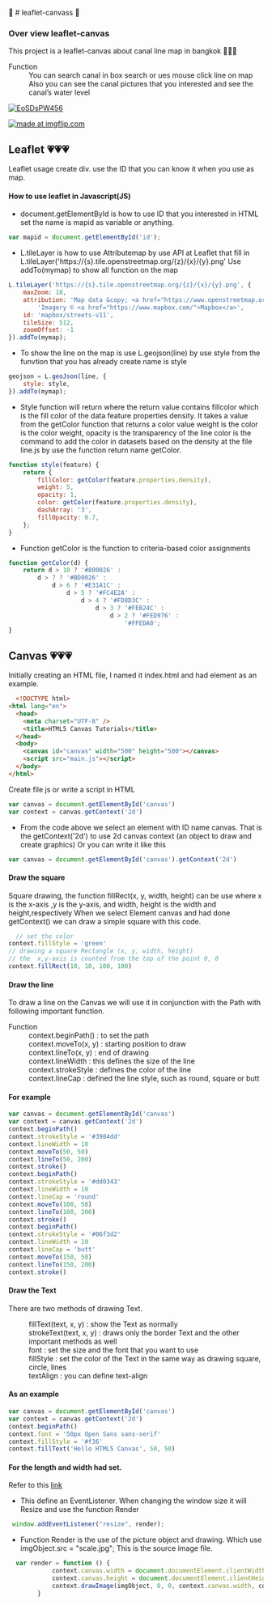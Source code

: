 🌆 # leaflet-canvass 🌆
### Over view leaflet-canvas 
This project is a leaflet-canvas about canal line map in bangkok 💙💙💙
<dl>
  <dt>Function</dt>
  <dd>You can search canal in box search or ues mouse  click line on map</dd>
  <dd>Also you can see the canal pictures that you interested and see the canal’s water level</dd>
</dl>
<a href="https://filezeed.com/ib/EoSDsPW456"><img src="https://filezeed.s3.us-west-1.wasabisys.com/EoSDsPW456.PNG" alt="EoSDsPW456"/></a>

<a href="https://imgflip.com/gif/5ff3ky"><img src="https://i.imgflip.com/5ff3ky.gif" title="made at imgflip.com"/></a>

## Leaflet 💗💗💗

Leaflet usage
create div. use the ID that you can know it when you use as map.

#### How to use leaflet in Javascript(JS)

- document.getElementById is how to use ID that you interested in HTML set the name is mapid as variable or anything.

```javascript
var mapid = document.getElementById('id');
```

- L.tileLayer is how to use Attributemap by use API at Leaflet that fill in L.tileLayer('https://{s}.tile.openstreetmap.org/{z}/{x}/{y}.png'
Use addTo(mymap) to show all function on the map

```javascript
L.tileLayer('https://{s}.tile.openstreetmap.org/{z}/{x}/{y}.png', {
    maxZoom: 18,
    attribution: 'Map data &copy; <a href="https://www.openstreetmap.org/copyright">OpenStreetMap</a> contributors, ' +
        'Imagery © <a href="https://www.mapbox.com/">Mapbox</a>',
    id: 'mapbox/streets-v11',
    tileSize: 512,
    zoomOffset: -1
}).addTo(mymap);
```

- To show the line on the map is use L.geojson(line) by use style from the funvtion that you has already create name is style

```javascript
geojson = L.geoJson(line, {
    style: style,
}).addTo(mymap);
```
- Style function will return where the return value contains fillcolor which is the fill color of the data feature properties density. It takes a value from the getColor function that returns a color value weight is the color is the color weight, opacity is the transparency of the line color is the command to add the color in datasets based on the density at the file line.js by use the function return name getColor.

```javascript
function style(feature) {
    return {
        fillColor: getColor(feature.properties.density),
        weight: 5,
        opacity: 1,
        color: getColor(feature.properties.density),
        dashArray: '3',
        fillOpacity: 0.7,
    };
}
```
- Function getColor is the function to criteria-based color assignments

```javascript
function getColor(d) {
    return d > 10 ? '#800026' :
        d > 7 ? '#BD0026' :
            d > 6 ? '#E31A1C' :
                d > 5 ? '#FC4E2A' :
                    d > 4 ? '#FD8D3C' :
                        d > 3 ? '#FEB24C' :
                            d > 2 ? '#FED976' :
                                '#FFEDA0';
}
```

## Canvas 💗💗💗
Initially creating an HTML file, I named it index.html and had element <canvas> as an example.

```HTML 
  <!DOCTYPE html>
<html lang="en">
  <head>
    <meta charset="UTF-8" />
    <title>HTML5 Canvas Tutorials</title>
  </head>
  <body>
    <canvas id="canvas" width="500" height="500"></canvas>
    <script src="main.js"></script>
  </body>
</html>
```
  
Create file js or write a script in HTML 
  
```javascript
var canvas = document.getElementById('canvas')
var context = canvas.getContext('2d')
```
- From the code above we select an element with ID name canvas. That is <canvas> the getContext('2d') to use 2d canvas context (an object to draw and create graphics)
Or you can write it like this
  
```javascript
var canvas = document.getElementById('canvas').getContext('2d')
```
  
#### Draw the square 
Square drawing, the function fillRect(x, y, width, height) can be use where x is the  x-axis ,y is the y-axis, and width, height is the width and height,respectively When we select Element canvas and had done getContext() we can draw a simple square with this code.
  
```javascript
  // set the color
context.fillStyle = 'green'
// drawing a square Rectangle (x, y, width, height)
// the  x,y-axis is counted from the top of the point 0, 0
context.fillRect(10, 10, 100, 100)
```
  #### Draw the line
To draw a line on the Canvas we will use it in conjunction with the Path with following important function.
  <dl>
  <dt>Function</dt>
  <dd>context.beginPath() : to set the path</dd>
  <dd>context.moveTo(x, y) : starting position to draw</dd>
  <dd>context.lineTo(x, y) : end of drawing</dd>
  <dd>context.lineWidth : this defines the size of the line</dd>
  <dd>context.strokeStyle : defines the color of the line</dd>
  <dd>context.lineCap : defined the line style, such as  round, square or butt</dd>
</dl>

 #### For example
```javascript
var canvas = document.getElementById('canvas')
var context = canvas.getContext('2d')
context.beginPath()
context.strokeStyle = '#3984dd'
context.lineWidth = 10
context.moveTo(50, 50)
context.lineTo(50, 200)
context.stroke()
context.beginPath()
context.strokeStyle = '#dd0343'
context.lineWidth = 10
context.lineCap = 'round'
context.moveTo(100, 50)
context.lineTo(100, 200)
context.stroke()
context.beginPath()
context.strokeStyle = '#06f3d2'
context.lineWidth = 10
context.lineCap = 'butt'
context.moveTo(150, 50)
context.lineTo(150, 200)
context.stroke()
```
#### Draw the Text
There are two methods of drawing Text.

<dl>
  <dd>fillText(text, x, y) : show the  Text as normally </dd>
  <dd>strokeText(text, x, y) : draws only the border Text and the other important methods as well</dd>
  <dd>font : set the size and the font that you want to use</dd>
  <dd>fillStyle : set the color of the Text in the same way as drawing square, circle, lines</dd>
  <dd>textAlign : you can define text-align</dd>
</dl>

 #### As an example
  
```javascript
var canvas = document.getElementById('canvas')
var context = canvas.getContext('2d')
context.beginPath()
context.font = '50px Open Sans sans-serif'
context.fillStyle = '#f36'
context.fillText('Hello HTML5 Canvas', 50, 50)
  ```
#### For the length and width had set.
Refer to this [link](https://stackoverflow.com/questions/21064101/understanding-offsetwidth-clientwidth-scrollwidth-and-height-respectively)
  
- This define an EventListener. When changing the window size it will Resize and use the function Render
  
```javascript
 window.addEventListener("resize", render);
```
  
- Function Render is the use of the picture object and drawing. Which use imgObject.src = "scale.jpg"; This is the source image file.
  
```javascript
  var render = function () {
            context.canvas.width = document.documentElement.clientWidth * 0.5;
            context.canvas.height = document.documentElement.clientHeight * 0.5;
            context.drawImage(imgObject, 0, 0, context.canvas.width, context.canvas.height)
        }
```

